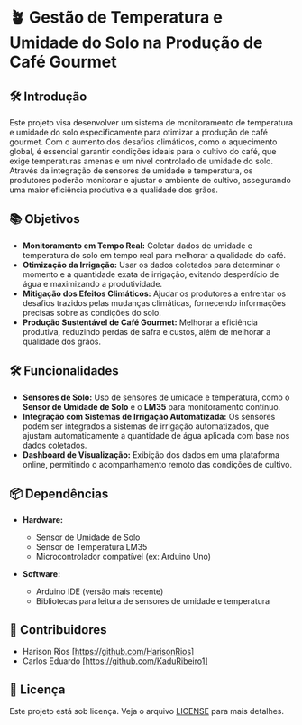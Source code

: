 # 🪴 Gestão de Temperatura e Umidade do Solo na Produção de Café Gourmet

## 🛠️ Introdução

Este projeto visa desenvolver um sistema de monitoramento de temperatura e umidade do solo especificamente para otimizar a produção de café gourmet. Com o aumento dos desafios climáticos, como o aquecimento global, é essencial garantir condições ideais para o cultivo do café, que exige temperaturas amenas e um nível controlado de umidade do solo. Através da integração de sensores de umidade e temperatura, os produtores poderão monitorar e ajustar o ambiente de cultivo, assegurando uma maior eficiência produtiva e a qualidade dos grãos.

## 📚 Objetivos

- **Monitoramento em Tempo Real:** Coletar dados de umidade e temperatura do solo em tempo real para melhorar a qualidade do café.
- **Otimização da Irrigação:** Usar os dados coletados para determinar o momento e a quantidade exata de irrigação, evitando desperdício de água e maximizando a produtividade.
- **Mitigação dos Efeitos Climáticos:** Ajudar os produtores a enfrentar os desafios trazidos pelas mudanças climáticas, fornecendo informações precisas sobre as condições do solo.
- **Produção Sustentável de Café Gourmet:** Melhorar a eficiência produtiva, reduzindo perdas de safra e custos, além de melhorar a qualidade dos grãos.

## 🛠️ Funcionalidades

- **Sensores de Solo:** Uso de sensores de umidade e temperatura, como o **Sensor de Umidade de Solo** e o **LM35** para monitoramento contínuo.
- **Integração com Sistemas de Irrigação Automatizada:** Os sensores podem ser integrados a sistemas de irrigação automatizados, que ajustam automaticamente a quantidade de água aplicada com base nos dados coletados.
- **Dashboard de Visualização:** Exibição dos dados em uma plataforma online, permitindo o acompanhamento remoto das condições de cultivo.

## 📦 Dependências

- **Hardware:**
  - Sensor de Umidade de Solo
  - Sensor de Temperatura LM35
  - Microcontrolador compatível (ex: Arduino Uno)
  
- **Software:**
  - Arduino IDE (versão mais recente)
  - Bibliotecas para leitura de sensores de umidade e temperatura

## 🤝 Contribuidores

- Harison Rios [https://github.com/HarisonRios]
- Carlos Eduardo [https://github.com/KaduRibeiro1]

## 📝 Licença

Este projeto está sob licença. Veja o arquivo [LICENSE](LICENSE.md) para mais detalhes.
